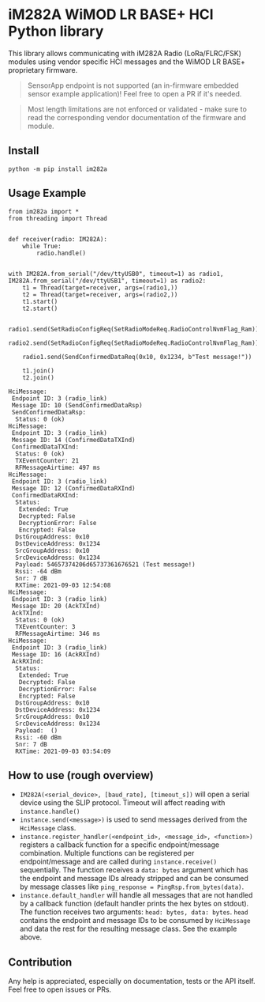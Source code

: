 # iM282A WiMOD LR BASE+ HCI Python library
This library allows communicating with iM282A Radio (LoRa/FLRC/FSK) modules using vendor specific HCI messages and the WiMOD LR BASE+ proprietary firmware.

> SensorApp endpoint is not supported (an in-firmware embedded sensor example application)! Feel free to open a PR if it's needed.

> Most length limitations are not enforced or validated - make sure to read the corresponding vendor documentation of the firmware and module.

## Install
```
python -m pip install im282a
```

## Usage Example
```
from im282a import *
from threading import Thread


def receiver(radio: IM282A):
    while True:
        radio.handle()


with IM282A.from_serial("/dev/ttyUSB0", timeout=1) as radio1, IM282A.from_serial("/dev/ttyUSB1", timeout=1) as radio2:
    t1 = Thread(target=receiver, args=(radio1,))
    t2 = Thread(target=receiver, args=(radio2,))
    t1.start()
    t2.start()

    radio1.send(SetRadioConfigReq(SetRadioModeReq.RadioControlNvmFlag_Ram))
    radio2.send(SetRadioConfigReq(SetRadioModeReq.RadioControlNvmFlag_Ram))

    radio1.send(SendConfirmedDataReq(0x10, 0x1234, b"Test message!"))
    
    t1.join()
    t2.join()
```

```
HciMessage:
 Endpoint ID: 3 (radio_link)
 Message ID: 10 (SendConfirmedDataRsp)
 SendConfirmedDataRsp:
  Status: 0 (ok)
HciMessage:
 Endpoint ID: 3 (radio_link)
 Message ID: 14 (ConfirmedDataTXInd)
 ConfirmedDataTXInd:
  Status: 0 (ok)
  TXEventCounter: 21
  RFMessageAirtime: 497 ms
HciMessage:
 Endpoint ID: 3 (radio_link)
 Message ID: 12 (ConfirmedDataRXInd)
 ConfirmedDataRXInd:
  Status:
   Extended: True
   Decrypted: False
   DecryptionError: False
   Encrypted: False
  DstGroupAddress: 0x10
  DstDeviceAddress: 0x1234
  SrcGroupAddress: 0x10
  SrcDeviceAddress: 0x1234
  Payload: 54657374206d65737361676521 (Test message!)
  Rssi: -64 dBm
  Snr: 7 dB
  RXTime: 2021-09-03 12:54:08
HciMessage:
 Endpoint ID: 3 (radio_link)
 Message ID: 20 (AckTXInd)
 AckTXInd:
  Status: 0 (ok)
  TXEventCounter: 3
  RFMessageAirtime: 346 ms
HciMessage:
 Endpoint ID: 3 (radio_link)
 Message ID: 16 (AckRXInd)
 AckRXInd:
  Status:
   Extended: True
   Decrypted: False
   DecryptionError: False
   Encrypted: False
  DstGroupAddress: 0x10
  DstDeviceAddress: 0x1234
  SrcGroupAddress: 0x10
  SrcDeviceAddress: 0x1234
  Payload:  ()
  Rssi: -60 dBm
  Snr: 7 dB
  RXTime: 2021-09-03 03:54:09
```

## How to use (rough overview)
- `IM282A(<serial_device>, [baud_rate], [timeout_s])` will open a serial device using the SLIP protocol. Timeout will affect reading with `instance.handle()`
- `instance.send(<message>)` is used to send messages derived from the `HciMessage` class.
- `instance.register_handler(<endpoint_id>, <message_id>, <function>)` registers a callback function for a specific endpoint/message combination. Multiple functions can be registered per endpoint/message and are called during `instance.receive()` sequentially. The function receives a `data: bytes` argument which has the endpoint and message IDs already stripped and can be consumed by message classes like `ping_response = PingRsp.from_bytes(data)`.
- `instance.default_handler` will handle all messages that are not handled by a callback function (default handler prints the hex bytes on stdout). The function receives two arguments: `head: bytes, data: bytes`. `head` contains the endpoint and message IDs to be consumed by `HciMessage` and data the rest for the resulting message class. See the example above.

## Contribution
Any help is appreciated, especially on documentation, tests or the API itself. Feel free to open issues or PRs.
